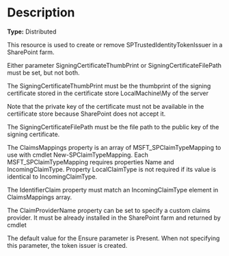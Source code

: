 # Description

**Type:** Distributed

This resource is used to create or remove SPTrustedIdentityTokenIssuer in a
SharePoint farm.

Either parameter SigningCertificateThumbPrint or SigningCertificateFilePath
must be set, but not both.

The SigningCertificateThumbPrint must be the thumbprint of the signing
certificate stored in the certificate store LocalMachine\My of the server

Note that the private key of the certificate must not be available in the
certiificate store because SharePoint does not accept it.

The SigningCertificateFilePath must be the file path to the public key of
the signing certificate.

The ClaimsMappings property is an array of MSFT_SPClaimTypeMapping to use
with cmdlet New-SPClaimTypeMapping. Each MSFT_SPClaimTypeMapping requires
properties Name and IncomingClaimType. Property LocalClaimType is not
required if its value is identical to IncomingClaimType.

The IdentifierClaim property must match an IncomingClaimType element in
ClaimsMappings array.

The ClaimProviderName property can be set to specify a custom claims provider.
It must be already installed in the SharePoint farm and returned by cmdlet

The default value for the Ensure parameter is Present. When not specifying this
parameter, the token issuer is created.
